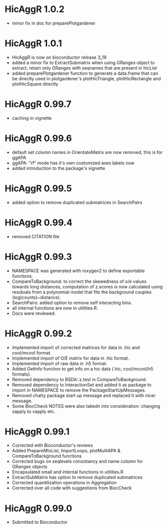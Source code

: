 # HicAggR 1.0.2

* minor fix in doc for preparePlotgardener

# HicAggR 1.0.1

* HicAggR is now on bioconductor release 3_19
* added a minor fix to ExtractSubmatrix when using GRanges
object to extract, retain only GRanges with seqnames that
are present in hicList
* added preparePlotgardener function to generate a data.frame
that can be directly used in plotgardener's plotHicTriangle,
plotHicRectangle and plotHicSquare directly

# HicAggR 0.99.7

* caching in vignette

# HicAggR 0.99.6

* default set column names in OrientateMatrix are now removed,
this is for ggAPA
* ggAPA: "rf" mode has it's own customized axes labels now
* added introduction to the package's vignette

# HicAggR 0.99.5

* added option to remove duplicated submatrices in SearchPairs

# HicAggR 0.99.4

* removed CITATION file

# HicAggR 0.99.3

* NAMESPACE was generated with roxygen2 to define exportable functions.
* CompareToBackground: to correct the skewedness of o/e values towards long distances,
    computation of z.scores is now calculated using residuals from a polynomial
    model that fits the background couples (log(counts)~distance).
* SearchPairs: added option to remove self interacting bins.
* all internal functions are now in utilities.R.
* Docs were reviewed.

# HicAggR 0.99.2

* Implemented import of corrected matrices for data in .hic and cool/mcool format.
* Implemented import of O/E matrix for data in .hic format.
* Implemented import of raw data in .h5 format.
* Added GetInfo function to get info on a hic data (.hic, cool/mcool/h5 formats).
* Removed dependency to BSDA::z.test in CompareToBackground.
* Removed dependency to InteractionSet and added it as package to import in NAMESPACE to remove the PackageStartUpMessages.
* Removed chatty package start up message and replaced it with nicer message.
* Some BiocCheck NOTES were also takedn into consideration: changing sapply to vapply etc.

# HicAggR 0.99.1

* Corrected with Bioconductor's reviews
* Added PrepareMtxList, ImportLoops, plotMultiAPA & CompareToBackground functions
* Corrected bugs on seqlevels consistancy and name column for GRanges objects
* Encapsulated small and internal functions in utilities.R
* ExtractSubMatrix has option to remove duplicated submatrices
* Corrected quantilization operations in Aggregation
* Corrected over all code with suggestions from BiocCheck

# HicAggR 0.99.0

* Submitted to Bioconductor